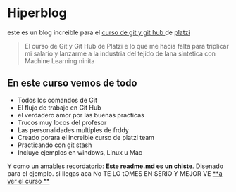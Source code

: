 # Hiperblog 
este es un blog increible para el [ curso de git y git hub ](https:platzi.com/cursos/git-github/ "curso de Git y Git Hub") de [platzi](https:platzi.com/ "platzi")

>El curso de Git y Git Hub de Platzi e lo que me hacia falta para triplicar mi salario y lanzarme a la industria del tejido de lana sintetica con Machine Learning 
>ninita 

## En este  curso vemos de todo 
* Todos los comandos de Git
* El flujo de trabajo en Git Hub 
* el verdadero amor por las buenas practicas 
* Trucos muy locos del profesor 
* Las personalidades multiples de frddy 
* Creado porara el increible curso de platzi team
* Practicando con git stash
* Incluye ejemplos  en windows, Linux u Mac


Y como un amables recordatorio: **Este readme.md es un chiste**. Disenado para el ejemplo. si llegas aca No TE LO tOMES EN SERIO Y MEJOR VE [**a ver el curso **](https://platzi.com/cursos/git-github/ "a ver el curso")
